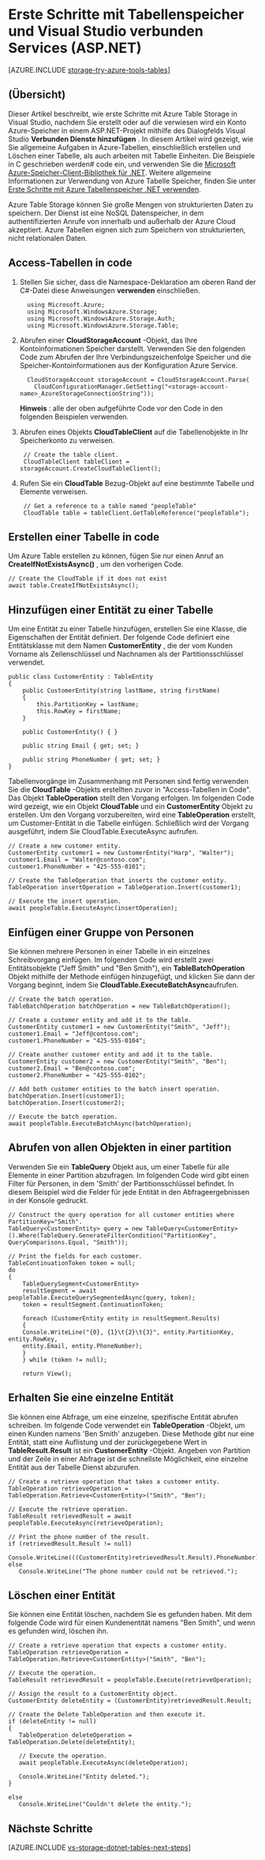 <properties
    pageTitle="Erste Schritte mit Tabellenspeicher und Visual Studio verbunden Services (ASP.NET) | Microsoft Azure"
    description="Erste Schritte mit Azure Table Storage in einem ASP.NET-Projekt in Visual Studio nach dem Herstellen einer Verbindung mit einem Speicherkonto mithilfe von Visual Studio verbunden services"
    services="storage"
    documentationCenter=""
    authors="TomArcher"
    manager="douge"
    editor=""/>

<tags
    ms.service="storage"
    ms.workload="web"
    ms.tgt_pltfrm="vs-getting-started"
    ms.devlang="na"
    ms.topic="article"
    ms.date="07/18/2016"
    ms.author="tarcher"/>

# <a name="get-started-with-table-storage-and-visual-studio-connected-services-aspnet"></a>Erste Schritte mit Tabellenspeicher und Visual Studio verbunden Services (ASP.NET)

[AZURE.INCLUDE [storage-try-azure-tools-tables](../../includes/storage-try-azure-tools-tables.md)]

## <a name="overview"></a>(Übersicht)
Dieser Artikel beschreibt, wie erste Schritte mit Azure Table Storage in Visual Studio, nachdem Sie erstellt oder auf die verwiesen wird ein Konto Azure-Speicher in einem ASP.NET-Projekt mithilfe des Dialogfelds Visual Studio **Verbunden Dienste hinzufügen** . In diesem Artikel wird gezeigt, wie Sie allgemeine Aufgaben in Azure-Tabellen, einschließlich erstellen und Löschen einer Tabelle, als auch arbeiten mit Tabelle Einheiten. Die Beispiele in C geschrieben werden\# code ein, und verwenden Sie die [Microsoft Azure-Speicher-Client-Bibliothek für .NET](https://msdn.microsoft.com/library/azure/dn261237.aspx). Weitere allgemeine Informationen zur Verwendung von Azure Tabelle Speicher, finden Sie unter [Erste Schritte mit Azure Tabellenspeicher .NET verwenden](storage-dotnet-how-to-use-tables.md).

Azure Table Storage können Sie große Mengen von strukturierten Daten zu speichern. Der Dienst ist eine NoSQL Datenspeicher, in dem authentifizierten Anrufe von innerhalb und außerhalb der Azure Cloud akzeptiert. Azure Tabellen eignen sich zum Speichern von strukturierten, nicht relationalen Daten.


## <a name="access-tables-in-code"></a>Access-Tabellen in code

1. Stellen Sie sicher, dass die Namespace-Deklaration am oberen Rand der C#-Datei diese Anweisungen **verwenden** einschließen.

         using Microsoft.Azure;
         using Microsoft.WindowsAzure.Storage;
         using Microsoft.WindowsAzure.Storage.Auth;
         using Microsoft.WindowsAzure.Storage.Table;

2. Abrufen einer **CloudStorageAccount** -Objekt, das Ihre Kontoinformationen Speicher darstellt. Verwenden Sie den folgenden Code zum Abrufen der Ihre Verbindungszeichenfolge Speicher und die Speicher-Kontoinformationen aus der Konfiguration Azure Service.

         CloudStorageAccount storageAccount = CloudStorageAccount.Parse(
           CloudConfigurationManager.GetSetting("<storage-account-name>_AzureStorageConnectionString"));

    **Hinweis** : alle der oben aufgeführte Code vor den Code in den folgenden Beispielen verwenden.

3. Abrufen eines Objekts **CloudTableClient** auf die Tabellenobjekte in Ihr Speicherkonto zu verweisen.  

        // Create the table client.
        CloudTableClient tableClient = storageAccount.CreateCloudTableClient();

4. Rufen Sie ein **CloudTable** Bezug-Objekt auf eine bestimmte Tabelle und Elemente verweisen.

        // Get a reference to a table named "peopleTable"
        CloudTable table = tableClient.GetTableReference("peopleTable");

## <a name="create-a-table-in-code"></a>Erstellen einer Tabelle in code

Um Azure Table erstellen zu können, fügen Sie nur einen Anruf an **CreateIfNotExistsAsync()** , um den vorherigen Code.

    // Create the CloudTable if it does not exist
    await table.CreateIfNotExistsAsync();

## <a name="add-an-entity-to-a-table"></a>Hinzufügen einer Entität zu einer Tabelle

Um eine Entität zu einer Tabelle hinzufügen, erstellen Sie eine Klasse, die Eigenschaften der Entität definiert. Der folgende Code definiert eine Entitätsklasse mit dem Namen **CustomerEntity** , die der vom Kunden Vorname als Zeilenschlüssel und Nachnamen als der Partitionsschlüssel verwendet.

    public class CustomerEntity : TableEntity
    {
        public CustomerEntity(string lastName, string firstName)
        {
            this.PartitionKey = lastName;
            this.RowKey = firstName;
        }

        public CustomerEntity() { }

        public string Email { get; set; }

        public string PhoneNumber { get; set; }
    }

Tabellenvorgänge im Zusammenhang mit Personen sind fertig verwenden Sie die **CloudTable** -Objekts erstellten zuvor in "Access-Tabellen in Code". Das Objekt **TableOperation** stellt den Vorgang erfolgen. Im folgenden Code wird gezeigt, wie ein Objekt **CloudTable** und ein **CustomerEntity** Objekt zu erstellen. Um den Vorgang vorzubereiten, wird eine **TableOperation** erstellt, um Customer-Entität in die Tabelle einfügen. Schließlich wird der Vorgang ausgeführt, indem Sie CloudTable.ExecuteAsync aufrufen.

    // Create a new customer entity.
    CustomerEntity customer1 = new CustomerEntity("Harp", "Walter");
    customer1.Email = "Walter@contoso.com";
    customer1.PhoneNumber = "425-555-0101";

    // Create the TableOperation that inserts the customer entity.
    TableOperation insertOperation = TableOperation.Insert(customer1);

    // Execute the insert operation.
    await peopleTable.ExecuteAsync(insertOperation);

## <a name="insert-a-batch-of-entities"></a>Einfügen einer Gruppe von Personen

Sie können mehrere Personen in einer Tabelle in ein einzelnes Schreibvorgang einfügen. Im folgenden Code wird erstellt zwei Entitätsobjekte ("Jeff Smith" und "Ben Smith"), ein **TableBatchOperation** Objekt mithilfe der Methode einfügen hinzugefügt, und klicken Sie dann der Vorgang beginnt, indem Sie **CloudTable.ExecuteBatchAsync**aufrufen.

    // Create the batch operation.
    TableBatchOperation batchOperation = new TableBatchOperation();

    // Create a customer entity and add it to the table.
    CustomerEntity customer1 = new CustomerEntity("Smith", "Jeff");
    customer1.Email = "Jeff@contoso.com";
    customer1.PhoneNumber = "425-555-0104";

    // Create another customer entity and add it to the table.
    CustomerEntity customer2 = new CustomerEntity("Smith", "Ben");
    customer2.Email = "Ben@contoso.com";
    customer2.PhoneNumber = "425-555-0102";

    // Add both customer entities to the batch insert operation.
    batchOperation.Insert(customer1);
    batchOperation.Insert(customer2);

    // Execute the batch operation.
    await peopleTable.ExecuteBatchAsync(batchOperation);

## <a name="get-all-of-the-entities-in-a-partition"></a>Abrufen von allen Objekten in einer partition
Verwenden Sie ein **TableQuery** Objekt aus, um einer Tabelle für alle Elemente in einer Partition abzufragen. Im folgenden Code wird gibt einen Filter für Personen, in dem 'Smith' der Partitionsschlüssel befindet. In diesem Beispiel wird die Felder für jede Entität in den Abfrageergebnissen in der Konsole gedruckt.

    // Construct the query operation for all customer entities where PartitionKey="Smith".
    TableQuery<CustomerEntity> query = new TableQuery<CustomerEntity>().Where(TableQuery.GenerateFilterCondition("PartitionKey", QueryComparisons.Equal, "Smith"));

    // Print the fields for each customer.
    TableContinuationToken token = null;
    do
    {
        TableQuerySegment<CustomerEntity>
        resultSegment = await peopleTable.ExecuteQuerySegmentedAsync(query, token);
        token = resultSegment.ContinuationToken;

        foreach (CustomerEntity entity in resultSegment.Results)
        {
        Console.WriteLine("{0}, {1}\t{2}\t{3}", entity.PartitionKey, entity.RowKey,
        entity.Email, entity.PhoneNumber);
        }
        } while (token != null);

        return View();


## <a name="get-a-single-entity"></a>Erhalten Sie eine einzelne Entität
Sie können eine Abfrage, um eine einzelne, spezifische Entität abrufen schreiben. Im folgende Code verwendet ein **TableOperation** -Objekt, um einen Kunden namens 'Ben Smith' anzugeben. Diese Methode gibt nur eine Entität, statt eine Auflistung und der zurückgegebene Wert in **TableResult.Result** ist ein **CustomerEntity** -Objekt. Angeben von Partition und der Zeile in einer Abfrage ist die schnellste Möglichkeit, eine einzelne Entität aus der Tabelle Dienst abzurufen.

    // Create a retrieve operation that takes a customer entity.
    TableOperation retrieveOperation = TableOperation.Retrieve<CustomerEntity>("Smith", "Ben");

    // Execute the retrieve operation.
    TableResult retrievedResult = await peopleTable.ExecuteAsync(retrieveOperation);
    
    // Print the phone number of the result.
    if (retrievedResult.Result != null)
        Console.WriteLine(((CustomerEntity)retrievedResult.Result).PhoneNumber);
    else
       Console.WriteLine("The phone number could not be retrieved.");

## <a name="delete-an-entity"></a>Löschen einer Entität
Sie können eine Entität löschen, nachdem Sie es gefunden haben. Mit dem folgende Code wird für einen Kundenentität namens "Ben Smith", und wenn es gefunden wird, löschen ihn.

    // Create a retrieve operation that expects a customer entity.
    TableOperation retrieveOperation = TableOperation.Retrieve<CustomerEntity>("Smith", "Ben");

    // Execute the operation.
    TableResult retrievedResult = peopleTable.Execute(retrieveOperation);

    // Assign the result to a CustomerEntity object.
    CustomerEntity deleteEntity = (CustomerEntity)retrievedResult.Result;

    // Create the Delete TableOperation and then execute it.
    if (deleteEntity != null)
    {
       TableOperation deleteOperation = TableOperation.Delete(deleteEntity);

       // Execute the operation.
       await peopleTable.ExecuteAsync(deleteOperation);

       Console.WriteLine("Entity deleted.");
    }

    else
       Console.WriteLine("Couldn't delete the entity.");

## <a name="next-steps"></a>Nächste Schritte

[AZURE.INCLUDE [vs-storage-dotnet-tables-next-steps](../../includes/vs-storage-dotnet-tables-next-steps.md)]
